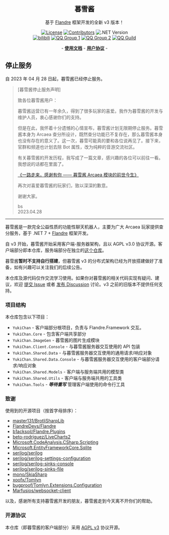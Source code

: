 <div align="center">

## 暮雪酱

基于 [Flandre](https://github.com/FlandreDevs/Flandre) 框架开发的全新 v3 版本！

[![License](https://img.shields.io/github/license/b1acksoil/YukiChan?label=License&style=flat&color=7e57c2)](./LICENSE)
[![Contributors](https://img.shields.io/github/contributors/b1acksoil/YukiChan?label=Contributors&style=flat&color=1e88e5)](https://github.com/b1acksoil/YukiChan/graphs/contributors)
![.NET Version](https://img.shields.io/badge/.NET-7-1565c0?style=flat)  
[![bilibili](https://img.shields.io/badge/bilibili-暮雪酱__Official-f48fb1?style=flat)]()
[![QQ Group 1](https://img.shields.io/badge/QQ_一群-883632773-42a5fb?style=flat)]()
[![QQ Group 2](https://img.shields.io/badge/QQ_二群-744362693-42a5fb?style=flat)]()
[![QQ Guild](https://img.shields.io/badge/QQ_频道-e0r35nc9e2-00bcd4?style=flat)](https://qun.qq.com/qqweb/qunpro/share?_wv=3&_wwv=128&appChannel=share&inviteCode=11UIUD&businessType=9&from=246610&biz=ka)

\- **[使用文档](https://yukidocs.sorabs.cc/v3/)** \- **[用户协议](https://yukidocs.sorabs.cc/v3/policy.html)** \-

</div>

## 停止服务
自 2023 年 04 月 28 日起，暮雪酱已经停止服务。

> [暮雪酱停止服务声明]
> 
> 致各位暮雪酱用户：
> 
> 暮雪酱运营已有一年余久，得到了很多玩家的喜爱。我作为暮雪酱的开发与维护人员，衷心感谢你们的支持。
> 
> 但是在此，我怀着十分遗憾的心情宣布，暮雪酱计划无限期停止服务。暮雪酱本身为 Arcaea 查分所设计，既然查分功能已不复存在，那么暮雪酱本身也没有存在的意义了。这一次，暮雪可能真的要和各位说再见了。接下来，官群和频道也计划去除 Bot 属性，改为纯粹的音游交流社区。
> 
> 有关暮雪酱的开发历程，我写成了一篇文章，感兴趣的各位可以前往一看。我想说的话都在里面了。
> 
> [《一路走来，感谢有你 —— 暮雪酱 Arcaea 模块的前世今生》](https://bsdayo.moe/posts/memories-of-yukichan-arcaea-module/)
> 
> 再次对喜爱暮雪酱的玩家们，致以深深的歉意。
> 
> 谢谢大家。
> 
> bs  
> 2023.04.28

---

暮雪酱是一款完全公益性质的功能性聊天机器人，主要为广大 Arcaea 玩家提供查分服务，基于 .NET
7 + [Flandre](https://github.com/FlandreDevs/Flandre) 框架开发。

自 v3 开始，暮雪酱开始采用客户端-服务器架构，且以 AGPL v3.0 协议开源。客户端部分即本仓库，服务端部分在独立的[这个仓库](https://github.com/bsdayo/YukiChan.Server/)。

暮雪酱**暂时不支持自行搭建**，但暮雪酱 v3 的分布式架构已经为开放搭建做好了准备，如有兴趣可以关注我们的后续公告。

本仓库及源代码仅作交流学习使用。如果你对暮雪酱的相关代码实现有疑问、建议，欢迎 [提交 Issue](https://github.com/b1acksoil/YukiChan/issues)
或者 [发布 Discussion](https://github.com/b1acksoil/YukiChan/discussions) 讨论。v3 之前的旧版本不提供任何支持。

### 项目结构

本仓库包含以下项目：

- `YukiChan` - 客户端部分根项目，负责与 Flandre.Framework 交互。
- `YukiChan.Core` - 包含客户端共享部分
- `YukiChan.ImageGen` - 暮雪酱的图片生成模块
- `YukiChan.Client.Console` - 与暮雪酱服务器交互使用的 API 包装
- `YukiChan.Shared.Data` - 与暮雪酱服务器交互使用的通用请求/响应对象
- `YukiChan.Shared.Data.Console` - 与暮雪酱服务器交互使用的客户端部分请求/响应对象
- `YukiChan.Shared.Models` - 客户端与服务端共用的模型类
- `YukiChan.Shared.Utils` - 客户端与服务端共用的工具类
- `YukiChan.Tools` - **_等待重写_** 管理客户端使用的命令行工具

### 致谢

使用到的开源项目（按首字母排序）：

- [master131/BrotliSharpLib](https://github.com/master131/BrotliSharpLib)
- [FlandreDevs/Flandre](https://github.com/FlandreDevs/Flandre)
- [b1acksoil/Flandre.Plugins](https://github.com/b1acksoil/Flandre.Plugins)
- [beto-rodriguez/LiveCharts2](https://github.com/beto-rodriguez/LiveCharts2)
- [Microsoft.CodeAnalysis.CSharp.Scripting](https://github.com/dotnet/roslyn)
- [Microsoft.EntityFrameworkCore.Sqlite](https://github.com/dotnet/efcore)
- [serilog/serilog](https://github.com/serilog/serilog)
- [serilog/serilog-settings-configuration](https://github.com/serilog/serilog-settings-configuration)
- [serilog/serilog-sinks-console](https://github.com/serilog/serilog-sinks-console)
- [serilog/serilog-sinks-file](https://github.com/serilog/serilog-sinks-file)
- [mono/SkiaSharp](https://github.com/mono/SkiaSharp)
- [xoofx/Tomlyn](https://github.com/xoofx/Tomlyn)
- [bugproof/Tomlyn.Extensions.Configuration](https://github.com/bugproof/Tomlyn.Extensions.Configuration)
- [Marfusios/websocket-client](https://github.com/Marfusios/websocket-client)

以及，感谢所有支持暮雪酱开发的朋友，暮雪酱走到今天离不开你们的帮助。

### 开源协议
本仓库（即暮雪酱的客户端部分）采用 [AGPL v3](./LICENSE) 协议开源。
